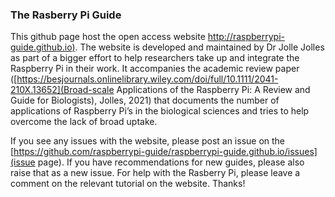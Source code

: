 ### The Rasberry Pi Guide
This github page host the open access website [http://raspberrypi-guide.github.io)](http://raspberrypi-guide.github.io). The website is developed and maintained by Dr Jolle Jolles as part of a bigger effort to help researchers take up and integrate the Raspberry Pi in their work. It accompanies the academic review paper ([https://besjournals.onlinelibrary.wiley.com/doi/full/10.1111/2041-210X.13652](Broad-scale Applications of the Raspberry Pi: A Review and Guide for Biologists), Jolles, 2021) that documents the number of applications of Raspberry Pi’s in the biological sciences and tries to help overcome the lack of broad uptake.

If you see any issues with the website, please post an issue on the [https://github.com/raspberrypi-guide/raspberrypi-guide.github.io/issues](issue page). If you have recommendations for new guides, please also raise that as a new issue. For help with the Rasberry Pi, please leave a comment on the relevant tutorial on the website. Thanks!
